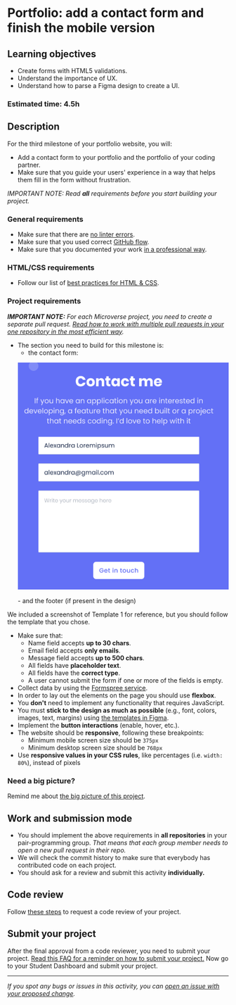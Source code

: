 # Portfolio: add a contact form and finish the mobile version

## Learning objectives

- Create forms with HTML5 validations.
- Understand the importance of UX.
- Understand how to parse a Figma design to create a UI.

### Estimated time: 4.5h

## Description

For the third milestone of your portfolio website, you will:

- Add a contact form to your portfolio and the portfolio of your coding partner.
- Make sure that you guide your users' experience in a way that helps them fill in the form without frustration.

*IMPORTANT NOTE: Read **all** requirements before you start building your project.*

### General requirements

- Make sure that there are [no linter errors](https://github.com/microverseinc/linters-config).
- Make sure that you used correct [GitHub flow](https://github.com/microverseinc/curriculum-transversal-skills/blob/main/git-github/articles/github_flow.md).
- Make sure that you documented your work [in a professional way](https://github.com/microverseinc/curriculum-transversal-skills/blob/main/documentation/articles/professional_repo_rules.md).

### HTML/CSS requirements

- Follow our list of [best practices for HTML & CSS](https://github.com/microverseinc/curriculum-html-css/blob/main/articles/html_css_best_practices.md).

### Project requirements

_**IMPORTANT NOTE:** For each Microverse project, you need to create a separate pull request. [Read how to work with multiple pull requests in your one repository in the most efficient way](https://github.com/microverseinc/curriculum-transversal-skills/blob/main/git-github/articles/multiple_pull_requests.md)._

- The section you need to build for this milestone is: 
    - the contact form:
    <p align="center">
     <img src="./images/m3_contact_form/contact_form_v3.png" alt="Form" />
    </p>
    - and the footer (if present in the design)
We included a screenshot of Template 1 for reference, but you should follow the template that you chose.
- Make sure that:
    - Name field accepts **up to 30 chars**.
    - Email field accepts **only emails**.
    - Message field accepts **up to 500 chars**.
    - All fields have **placeholder text**.
    - All fields have the **correct type**.
    - A user cannot submit the form if one or more of the fields is empty.
- Collect data by using the [Formspree service](https://formspree.io/html).
- In order to lay out the elements on the page you should use **flexbox**.
- You **don't** need to implement any functionality that requires JavaScript.
- You must **stick to the design as much as possible** (e.g., font, colors, images, text, margins) using [the templates in Figma](https://www.figma.com/file/l7SqJ3ZfkAKih9sFxvWSR4/Microverse-Student-Project-1?node-id=0%3A1).
- Implement the **button interactions** (enable, hover, etc.).
- The website should be **responsive**, following these breakpoints:
    - Minimum mobile screen size should be `375px`
    - Minimum desktop screen size should be `768px`
- Use **responsive values in your CSS rules**, like percentages (i.e. `width: 80%`), instead of pixels


### Need a big picture?

Remind me about [the big picture of this project](./sneak_peek.md).

## Work and submission mode

- You should implement the above requirements in **all repositories** in your pair-programming group. _That means that each group member needs to open a new pull request in their repo._
- We will check the commit history to make sure that everybody has contributed code on each project.
- You should ask for a review and submit this activity **individually.**

## Code review

Follow [these steps](https://github.com/microverseinc/curriculum-transversal-skills/blob/main/code-review/articles/how_to_ask_for_a_code_review.md) to request a code review of your project.

## Submit your project

After the final approval from a code reviewer, you need to submit your project.
[Read this FAQ for a reminder on how to submit your project.](https://microverse.zendesk.com/hc/en-us/articles/360061344234)
Now go to your Student Dashboard and submit your project.

 

------

_If you spot any bugs or issues in this activity, you can [open an issue with your proposed change](https://github.com/microverseinc/curriculum-transversal-skills/blob/main/git-github/articles/open_issue.md)._
